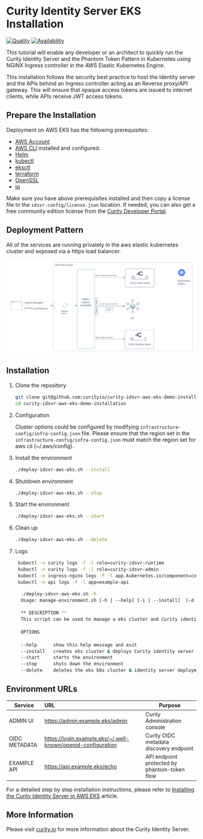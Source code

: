 #  Curity Identity Server EKS Installation

[![Quality](https://img.shields.io/badge/quality-experiment-red)](https://curity.io/resources/code-examples/status/)
[![Availability](https://img.shields.io/badge/availability-source-blue)](https://curity.io/resources/code-examples/status/)

This tutorial will enable any developer or an architect to quickly run the Curity Identity Server and the Phantom Token Pattern in Kubernetes using NGINX Ingress controller in the AWS Elastic Kubernetes Engine.

This installation follows the security best practice to host the Identity server and the APIs behind an Ingress controller acting as an Reverse proxy/API gateway. This will ensure that opaque access tokens are issued to internet clients, while APIs receive JWT access tokens.

## Prepare the Installation

Deployment on AWS EKS has the following prerequisites:
* [AWS Account](https://aws.amazon.com/premiumsupport/knowledge-center/create-and-activate-aws-account/) 
* [AWS CLI](https://docs.aws.amazon.com/cli/latest/userguide/getting-started-install.html) installed and configured.
* [Helm](https://helm.sh/)
* [kubectl](https://kubernetes.io/docs/tasks/tools/)
* [eksctl](https://docs.aws.amazon.com/eks/latest/userguide/eksctl.html)
* [terraform](https://www.terraform.io/downloads)
* [OpenSSL](https://www.openssl.org/)
* [jq](https://stedolan.github.io/jq/) 

Make sure you have above prerequisites installed and then copy a license file to the `idsvr-config/license.json` location.
If needed, you can also get a free community edition license from the [Curity Developer Portal](https://developer.curity.io).


## Deployment Pattern

All of the services are running privately in the aws elastic kubernetes cluster and exposed via a https load balancer.

![deployment pattern](./docs/deployment-aws.png "deployment pattern")

## Installation

 1. Clone the repository
    ```sh
    git clone git@github.com:curityio/curity-idsvr-aws-eks-demo-installation.git
    cd curity-idsvr-aws-eks-demo-installation
    ```


 2. Configuration
 
    Cluster options could be configured by modifying `infrastructure-config/infra-config.json` file. Please ensure that the region set in the `infrastructure-config/infra-config.json` must match the region set for aws cli (~/.aws/config).


 3. Install the environment  
    ```sh
    ./deploy-idsvr-aws-eks.sh --install
    ```   


4. Shutdown environment  
    ```sh
    ./deploy-idsvr-aws-eks.sh --stop
    ```  


5. Start the environment  
    ```sh
    ./deploy-idsvr-aws-eks.sh --start
    ```  


6. Clean up
    ```sh
    ./deploy-idsvr-aws-eks.sh --delete
    ```


7. Logs
    ```sh
     kubectl -n curity logs -f -l role=curity-idsvr-runtime
     kubectl -n curity logs -f -l role=curity-idsvr-admin  
     kubectl -n ingress-nginx logs -f -l app.kubernetes.io/component=controller
     kubectl -n api logs -f -l app=example-api
    ```


    ```sh
      ./deploy-idsvr-aws-eks.sh -h
      Usage: manage-environment.sh [-h | --help] [-i | --install]  [-d | --delete]

      ** DESCRIPTION **
      This script can be used to manage a eks cluster and Curity identity server installation.

      OPTIONS

      --help      show this help message and exit
      --install   creates eks cluster & deploys Curity identity server along with other components
      --start     starts the environment   
      --stop      shuts down the environment
      --delete    deletes the eks k8s cluster & identity server deployment
    ```
   

## Environment URLs

| Service             | URL                                                           | Purpose                                                         |
| --------------------|:------------------------------------------------------------- | ----------------------------------------------------------------|
| ADMIN UI            | https://admin.example.eks/admin                               | Curity Administration console                                   |
| OIDC METADATA       | https://login.example.eks/~/.well-known/openid-configuration  | Curity OIDC metadata discovery endpoint                         |
| EXAMPLE API         | https://api.example.eks/echo                                  | API endpoint protected by phantom-token flow                    |



For a detailed step by step installation instructions, please refer to [Installing the Curity Identity Server in AWS EKS](https://curity.io/resources/learn/kubernetes-aws-eks-idsvr-deployment) article.

## More Information

Please visit [curity.io](https://curity.io/) for more information about the Curity Identity Server.